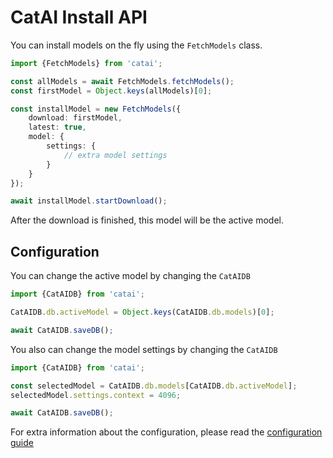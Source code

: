 # CatAI Install API

You can install models on the fly using the `FetchModels` class.

```ts
import {FetchModels} from 'catai';

const allModels = await FetchModels.fetchModels();
const firstModel = Object.keys(allModels)[0];

const installModel = new FetchModels({
    download: firstModel,
    latest: true,
    model: {
        settings: {
            // extra model settings
        }
    }
});

await installModel.startDownload();
```

After the download is finished, this model will be the active model.

## Configuration

You can change the active model by changing the `CatAIDB`

```ts
import {CatAIDB} from 'catai';

CatAIDB.db.activeModel = Object.keys(CatAIDB.db.models)[0];

await CatAIDB.saveDB();
```

You also can change the model settings by changing the `CatAIDB`

```ts
import {CatAIDB} from 'catai';

const selectedModel = CatAIDB.db.models[CatAIDB.db.activeModel];
selectedModel.settings.context = 4096;

await CatAIDB.saveDB();
```

For extra information about the configuration, please read the [configuration guide](./configuration.md)
